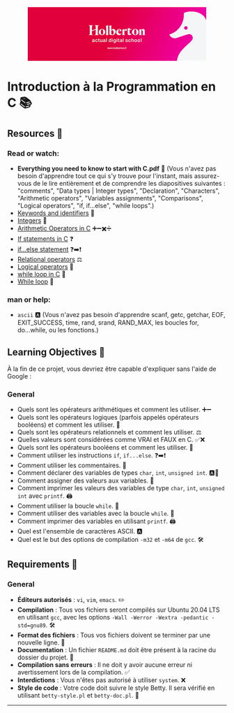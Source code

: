 <div align="center"><img src="https://github.com/ksyv/holbertonschool-web_front_end/blob/main/baniere_holberton.png"></div>

# Introduction à la Programmation en C 📚

## Resources 📖

### Read or watch:

- **Everything you need to know to start with C.pdf** 📄 (Vous n'avez pas besoin d'apprendre tout ce qui s'y trouve pour l'instant, mais assurez-vous de le lire entièrement et de comprendre les diapositives suivantes : "comments", "Data types | Integer types", "Declaration", "Characters", "Arithmetic operators", "Variables assignments", "Comparisons", "Logical operators", "if, if…else", "while loops".)
- [Keywords and identifiers](#) 🔑
- [Integers](#) 🔢
- [Arithmetic Operators in C](#) ➕➖✖️➗
- [If statements in C](#) ❓
- [if…else statement](#) ❓➡️❗
- [Relational operators](#) ⚖️
- [Logical operators](#) 🧠
- [while loop in C](#) 🔄
- [While loop](#) 🔄

### man or help:

- `ascii` 🅰️ (Vous n'avez pas besoin d'apprendre scanf, getc, getchar, EOF, EXIT_SUCCESS, time, rand, srand, RAND_MAX, les boucles for, do...while, ou les fonctions.)

## Learning Objectives 🎯

À la fin de ce projet, vous devriez être capable d'expliquer sans l'aide de Google :

### General

- Quels sont les opérateurs arithmétiques et comment les utiliser. ➕➖
- Quels sont les opérateurs logiques (parfois appelés opérateurs booléens) et comment les utiliser. 🧠
- Quels sont les opérateurs relationnels et comment les utiliser. ⚖️
- Quelles valeurs sont considérées comme VRAI et FAUX en C. ✅❌
- Quels sont les opérateurs booléens et comment les utiliser. 🧠
- Comment utiliser les instructions `if`, `if...else`. ❓➡️❗
- Comment utiliser les commentaires. 💬
- Comment déclarer des variables de types `char`, `int`, `unsigned int`. 🅰️🔢
- Comment assigner des valeurs aux variables. 🔄
- Comment imprimer les valeurs des variables de type `char`, `int`, `unsigned int` avec `printf`. 🖨️
- Comment utiliser la boucle `while`. 🔄
- Comment utiliser des variables avec la boucle `while`. 🔄
- Comment imprimer des variables en utilisant `printf`. 🖨️
- Quel est l'ensemble de caractères ASCII. 🅰️
- Quel est le but des options de compilation `-m32` et `-m64` de `gcc`. 🛠️

## Requirements 📜

### General

- **Éditeurs autorisés** : `vi`, `vim`, `emacs`. ✏️
- **Compilation** : Tous vos fichiers seront compilés sur Ubuntu 20.04 LTS en utilisant `gcc`, avec les options `-Wall -Werror -Wextra -pedantic -std=gnu89`. 🛠️
- **Format des fichiers** : Tous vos fichiers doivent se terminer par une nouvelle ligne. 📄
- **Documentation** : Un fichier `README.md` doit être présent à la racine du dossier du projet. 📜
- **Compilation sans erreurs** : Il ne doit y avoir aucune erreur ni avertissement lors de la compilation. ✅
- **Interdictions** : Vous n'êtes pas autorisé à utiliser `system`. ❌
- **Style de code** : Votre code doit suivre le style Betty. Il sera vérifié en utilisant `betty-style.pl` et `betty-doc.pl`. 💅

---

